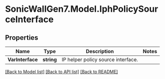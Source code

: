 # SonicWallGen7.Model.IphPolicySourceInterface

## Properties

Name | Type | Description | Notes
------------ | ------------- | ------------- | -------------
**VarInterface** | **string** | IP helper policy source interface. | 

[[Back to Model list]](../README.md#documentation-for-models) [[Back to API list]](../README.md#documentation-for-api-endpoints) [[Back to README]](../README.md)

